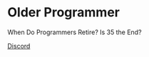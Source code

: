 # Older Programmer

When Do Programmers Retire? Is 35 the End?

[Discord](https://discord.gg/BENx65fepd)

